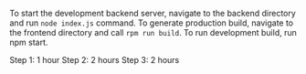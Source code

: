 To start the development backend server, navigate to the backend directory and run `node index.js` command.
To generate production build, navigate to the frontend directory and call `rpm run build`. To run development build, run npm start.

Step 1: 1 hour
Step 2: 2 hours
Step 3: 2 hours